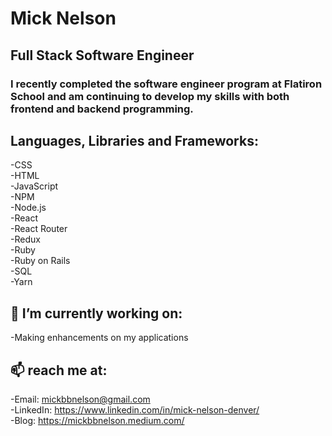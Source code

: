 # Mick Nelson

## Full Stack Software Engineer

### I recently completed the software engineer program at Flatiron School and am continuing to develop my skills with both frontend and backend programming.   

## Languages, Libraries and Frameworks:

-CSS <br />
-HTML <br />
-JavaScript <br />
-NPM <br />
-Node.js <br />
-React <br />
-React Router <br />
-Redux <br />
-Ruby <br />
-Ruby on Rails <br />
-SQL <br />
-Yarn 

## 🌱 I’m currently working on: 
-Making enhancements on my applications

## 📫  reach me at: 
-Email: mickbbnelson@gmail.com <br />
-LinkedIn: https://www.linkedin.com/in/mick-nelson-denver/ <br />
-Blog: https://mickbbnelson.medium.com/
